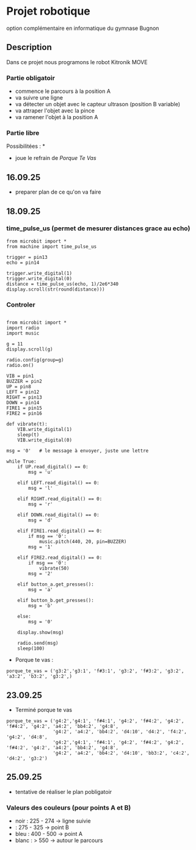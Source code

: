 # Projet robotique
option complémentaire en informatique du gymnase Bugnon 

## Description

Dans ce projet nous programons le robot Kitronik MOVE

### Partie obligatoir

* commence le parcours à la position A
* va suivre une ligne
* va détecter un objet avec le capteur ultrason (position B variable)
* va attraper l'objet avec la pince
* va ramener l'objet à la position A

### Partie libre 

Possibilitées :
* 
* joue le refrain de *Porque Te Vas*

## 16.09.25

* preparer plan de ce qu'on va faire

## 18.09.25 

### time_pulse_us (permet de mesurer distances grace au echo)

```
from microbit import *
from machine import time_pulse_us

trigger = pin13
echo = pin14

trigger.write_digital(1)
trigger.write_digital(0)
distance = time_pulse_us(echo, 1)/2e6*340
display.scroll(str(round(distance)))
```

### Controler
```

from microbit import *
import radio
import music

g = 11
display.scroll(g)

radio.config(group=g)
radio.on()

VIB = pin1
BUZZER = pin2
UP = pin8
LEFT = pin12
RIGHT = pin13
DOWN = pin14
FIRE1 = pin15
FIRE2 = pin16

def vibrate(t):
    VIB.write_digital(1)
    sleep(t)
    VIB.write_digital(0)

msg = '0'   # le message à envoyer, juste une lettre

while True:
    if UP.read_digital() == 0:
        msg = 'u'
    
    elif LEFT.read_digital() == 0:
        msg = 'l'
             
    elif RIGHT.read_digital() == 0:
        msg = 'r'
        
    elif DOWN.read_digital() == 0:
        msg = 'd'

    elif FIRE1.read_digital() == 0:
        if msg == '0':
            music.pitch(440, 20, pin=BUZZER)
        msg = '1'
        
    elif FIRE2.read_digital() == 0:
        if msg == '0':
            vibrate(50)
        msg = '2'

    elif button_a.get_presses():
        msg = 'a'
        
    elif button_b.get_presses():
        msg = 'b'
        
    else:
        msg = '0'

    display.show(msg)

    radio.send(msg)
    sleep(100)
```
* Porque te vas :
```
porque_te_vas = ('g3:2','g3:1', 'f#3:1', 'g3:2', 'f#3:2', 'g3:2', 'a3:2', 'b3:2', 'g3:2',)
```

## 23.09.25

* Terminé porque te vas

```
porque_te_vas = ('g4:2','g4:1', 'f#4:1', 'g4:2', 'f#4:2', 'g4:2', 'f#4:2', 'g4:2', 'a4:2', 'bb4:2', 'g4:8', 
                 'g4:2', 'a4:2', 'bb4:2', 'd4:10', 'd4:2', 'f4:2', 'g4:2', 'd4:8',
                 'g4:2','g4:1', 'f#4:1', 'g4:2', 'f#4:2', 'g4:2', 'f#4:2', 'g4:2', 'a4:2', 'bb4:2', 'g4:8', 
                 'g4:2', 'a4:2', 'bb4:2', 'd4:10', 'bb3:2', 'c4:2', 'd4:2', 'g3:2')

```
## 25.09.25
* tentative de réaliser le plan pobligatoir

### Valeurs des couleurs (pour points A et B)

* noir : 225 - 274 -> ligne suivie 
*  : 275 - 325 -> point B
* bleu : 400 - 500 -> point A
* blanc : > 550 -> autour le parcours

